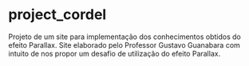 # project_cordel
 Projeto de um site para implementação dos conhecimentos obtidos do efeito Parallax.
 Site elaborado pelo Professor Gustavo Guanabara com intuito de nos propor um desafio de utilização do efeito Parallax.
